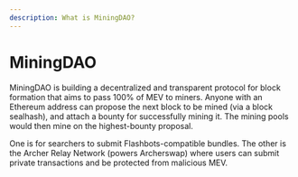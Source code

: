 ```yaml
---
description: What is MiningDAO?
---
```


# MiningDAO

MiningDAO is building a decentralized and transparent protocol for block formation that aims to pass 100% of MEV to miners. Anyone with an Ethereum address can propose the next block to be mined \(via a block sealhash\), and attach a bounty for successfully mining it. The mining pools would then mine on the highest-bounty proposal.

One is for searchers to submit Flashbots-compatible bundles. The other is the Archer Relay Network \(powers Archerswap\) where users can submit private transactions and be protected from malicious MEV.

